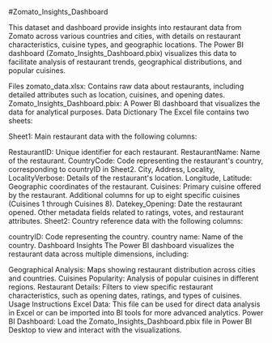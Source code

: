 #Zomato_Insights_Dashboard

This dataset and dashboard provide insights into restaurant data from Zomato across various countries and cities, with details on restaurant characteristics, cuisine types, and geographic locations. The Power BI dashboard (Zomato_Insights_Dashboard.pbix) visualizes this data to facilitate analysis of restaurant trends, geographical distributions, and popular cuisines.

Files
zomato_data.xlsx: Contains raw data about restaurants, including detailed attributes such as location, cuisines, and opening dates.
Zomato_Insights_Dashboard.pbix: A Power BI dashboard that visualizes the data for analytical purposes.
Data Dictionary
The Excel file contains two sheets:

Sheet1: Main restaurant data with the following columns:

RestaurantID: Unique identifier for each restaurant.
RestaurantName: Name of the restaurant.
CountryCode: Code representing the restaurant's country, corresponding to countryID in Sheet2.
City, Address, Locality, LocalityVerbose: Details of the restaurant's location.
Longitude, Latitude: Geographic coordinates of the restaurant.
Cuisines: Primary cuisine offered by the restaurant.
Additional columns for up to eight specific cuisines (Cuisines 1 through Cuisines 8).
Datekey_Opening: Date the restaurant opened.
Other metadata fields related to ratings, votes, and restaurant attributes.
Sheet2: Country reference data with the following columns:

countryID: Code representing the country.
country name: Name of the country.
Dashboard Insights
The Power BI dashboard visualizes the restaurant data across multiple dimensions, including:

Geographical Analysis: Maps showing restaurant distribution across cities and countries.
Cuisines Popularity: Analysis of popular cuisines in different regions.
Restaurant Details: Filters to view specific restaurant characteristics, such as opening dates, ratings, and types of cuisines.
Usage Instructions
Excel Data: This file can be used for direct data analysis in Excel or can be imported into BI tools for more advanced analytics.
Power BI Dashboard: Load the Zomato_Insights_Dashboard.pbix file in Power BI Desktop to view and interact with the visualizations.
